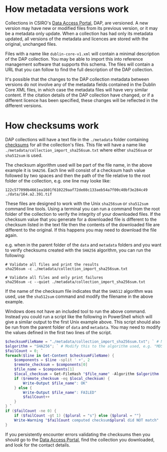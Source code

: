 # How metadata versions work

Collections in CSIRO's [Data Access Portal](https://data.csiro.au), DAP, are
versioned. A new version may have new or modified files from its previous
version, or it may be a metadata only update. When a collection has had only its
metadata updated, all versions of the metadata and licences are stored with the
original, unchanged files.

Files with a name like `dublin-core-v1.xml` will contain a minimal description
of the DAP collection. You may be able to import this into reference management
software that supports this schema. The files will contain a URL that you can
follow to find the full description of the DAP collection.

It's possible that the changes to the DAP collection metadata between versions
do not involve any of the metadata fields contained in the Dublin Core XML
files, in which case the metadata files will have very similar content. If the
citation details of the DAP collection have changed, or if a different licence
has been specified, these changes will be reflected in the different versions.

# How checksums work

DAP collections will have a text file in the `./metadata` folder containing
[checksums](https://en.wikipedia.org/wiki/Checksum) for all the collection's
files. This file will have a name like
`./metadata/collection_import_sha256sum.txt` where either `sha256sum` or
`sha512sum` is used.

The checksum algorithm used will be part of the file name, in the above example
it is `SHA256`. Each line will consist of a checksum hash value followed by
two spaces and then the path of the file relative to the root folder of the
collection, e.g. one line may looke like:

```
122c577090b4661ea1601f610229aaf72de08c133aeb54a7f00c40bf3e284c49  ./data/164.a2.391.tif

```

These files are designed to work with the Unix `sha256sum` or `sha512sum`
command line tools. Using a terminal you can run a command from the root folder
of the collection to verify the integrity of your downloaded files. If the
checksum value that you generate for a downloaded file is different to the
checksum listed in the text file then the contents of the downloaded file are
different to the original. If this happens you may need to download the file
again.

e.g. when in the parent folder of the `data` and `metadata` folders and you want
to verify checksums created with the `SHA256` algorithm, you can run the
following:

```shell
# Validate all files and print the results
sha256sum -c ./metadata/collection_import_sha256sum.txt
```

```shell
# Validate all files and only print failures
sha256sum -c --quiet ./metadata/collection_import_sha256sum.txt
```

If the name of the checksum file indicates that the `SHA512` algorithm was used,
use the `sha512sum` command and modify the filename in the above example.

Windows does not have an included tool to run the above command. Instead
you could run a script like the following in PowerShell which will give a
similar output to the first Unix example above. This script should also be run
from the parent folder of `data` and `metadata`. You may need to modify the 
values defined in the first two lines of the script.

```powershell
$checksumFileName = "./metadata/collection_import_sha256sum.txt"; ` # Modify this to the actual checksum filename if necessary.
$algorithm = "SHA256"; ` # Modify this to the algorithm used, e.g. "MD5", "SHA512", etc.
$failCount = 0; `
foreach($line in Get-Content $checksumFileName) {
    $components = $line -split ' +', 2
    $remote_checksum = $components[0]
    $file_name = $components[1]
    $local_checksum = Get-FileHash "$file_name" -Algorithm $algorithm | Select-Object -ExpandProperty Hash
    if ($remote_checksum -eq $local_checksum) {
        Write-Output $file_name": OK"
    } else {
        Write-Output $file_name": FAILED"
        $failCount++
    }
} `
if ($failCount -ne 0) {
    if ($failCount -gt 1) {$plural = "s"} else {$plural = ""}
    Write-Warning "$failCount computed checksum$plural did NOT match"
}
```

If you persistently encounter errors validating the checksums then you should
go to the [Data Access Portal](https://data.csiro.au), find the collection you
downloaded, and look for the contact details.
